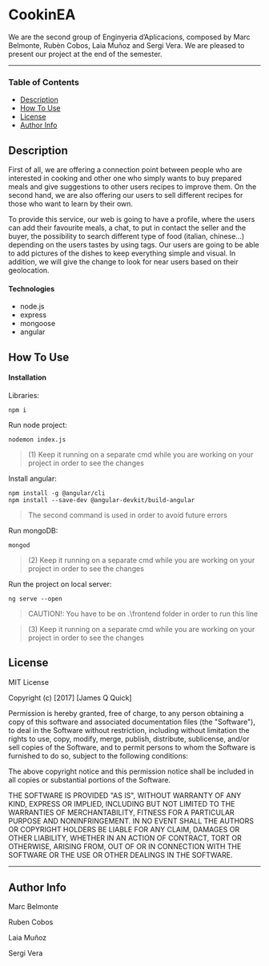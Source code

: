 # CookinEA

We are the second group of Enginyeria d’Aplicacions, composed by Marc Belmonte, Rubèn Cobos, Laia Muñoz and Sergi Vera. We are pleased to present our project at the end of the semester.

---

### Table of Contents

- [Description](#description)
- [How To Use](#how-to-use)
- [License](#license)
- [Author Info](#author-info)

## Description

First of all, we are offering a connection point between people who are interested in cooking and other one who simply wants to buy prepared meals and give suggestions to other users recipes to improve them. On the second hand, we are also offering our users to sell different recipes for those who want to learn by their own.

To provide this service, our web is going to have a profile, where the users can add their favourite meals, a chat, to put in contact the seller and the buyer, the possibility to search different type of food (italian, chinese…) depending on the users tastes by using tags. Our users are going to be able to add pictures of the dishes to keep everything simple and visual. In addition, we will give the change to look for near users based on their geolocation.

#### Technologies

- node.js
- express
- mongoose
- angular

## How To Use

#### Installation

Libraries:

```
npm i
```

Run node project:

```
nodemon index.js
```
>(1) Keep it running on a separate cmd while you are working on your project in order to see the changes   

Install angular:

```
npm install -g @angular/cli
npm install --save-dev @angular-devkit/build-angular
```

>The second command is used in order to avoid future errors

Run mongoDB:

```
mongod
```

>(2) Keep it running on a separate cmd while you are working on your project in order to see the changes  

Run the project on local server:

```
ng serve --open
```
>CAUTION!: You have to be on .\frontend folder in order to run this line 

>(3) Keep it running on a separate cmd while you are working on your project in order to see the changes   

## License

MIT License

Copyright (c) [2017] [James Q Quick]

Permission is hereby granted, free of charge, to any person obtaining a copy
of this software and associated documentation files (the "Software"), to deal
in the Software without restriction, including without limitation the rights
to use, copy, modify, merge, publish, distribute, sublicense, and/or sell
copies of the Software, and to permit persons to whom the Software is
furnished to do so, subject to the following conditions:

The above copyright notice and this permission notice shall be included in all
copies or substantial portions of the Software.

THE SOFTWARE IS PROVIDED "AS IS", WITHOUT WARRANTY OF ANY KIND, EXPRESS OR
IMPLIED, INCLUDING BUT NOT LIMITED TO THE WARRANTIES OF MERCHANTABILITY,
FITNESS FOR A PARTICULAR PURPOSE AND NONINFRINGEMENT. IN NO EVENT SHALL THE
AUTHORS OR COPYRIGHT HOLDERS BE LIABLE FOR ANY CLAIM, DAMAGES OR OTHER
LIABILITY, WHETHER IN AN ACTION OF CONTRACT, TORT OR OTHERWISE, ARISING FROM,
OUT OF OR IN CONNECTION WITH THE SOFTWARE OR THE USE OR OTHER DEALINGS IN THE
SOFTWARE.

---

## Author Info

Marc Belmonte

Ruben Cobos

Laia Muñoz

Sergi Vera
